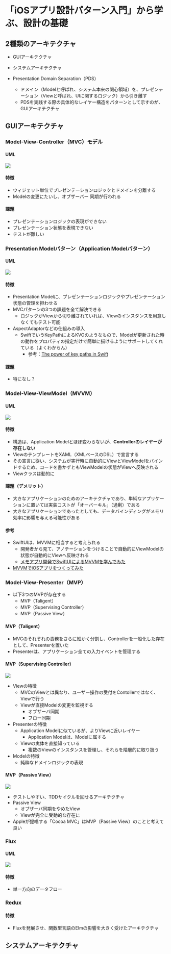 # 「iOSアプリ設計パターン入門」から学ぶ、設計の基礎

## 2種類のアーキテクチャ

- GUIアーキテクチャ
- システムアーキテクチャ

- Presentation Domain Separation（PDS）
  - ドメイン（Modelと呼ばれ、システム本来の関心領域）を、プレゼンテーション（Viewと呼ばれ、UIに関するロジック）から引き離す
  - PDSを実践する際の具体的なレイヤー構造をパターンとして示すのが、GUIアーキテクチャ

## GUIアーキテクチャ

### Model-View-Controller（MVC）モデル

#### UML

![](./MVC/MVCモデル.png)

#### 特徴

- ウィジェット単位でプレゼンテーションロジックとドメインを分離する
- Modelの変更にたいし、オブザーバー 同期が行われる

#### 課題

- プレゼンテーションロジックの表現ができない
- プレゼンテーション状態を表現できない
- テストが難しい

### Presentation Modelパターン（Application Modelパターン）

#### UML

![](./PresentationModel/Presentation%20Modelパターン（Application%20Modelパターン）.png)

#### 特徴

- Presentation Modelに、プレゼンテーションロジックやプレゼンテーション状態の管理を担わせる
- MVCパターンの3つの課題を全て解決できる
  - ロジックがViewから切り離されていれば、Viewのインスタンスを用意しなくてもテスト可能
- AspectAdaptorなどの仕組みの導入
  - SwiftでいうKeyPathによるKVOのようなもので、Modelが更新された時の動作をプロパティの指定だけで簡単に描けるようにサポートしてくれている（よくわからん）
    - 参考：[The power of key paths in Swift](https://www.swiftbysundell.com/articles/the-power-of-key-paths-in-swift/)

#### 課題

- 特になし？

### Model-View-ViewModel（MVVM）

#### UML

![](./MVVM/Model-View-ViewModel（MVVM）.png)

#### 特徴

- 構造は、Application Modelとほぼ変わらないが、**Controllerのレイヤーが存在しない**
- ViewのテンプレートをXAML（XMLベースのDSL）で宣言する
- その宣言に従い、システムが実行時に自動的にViewとViewModelをバインドするため、コードを書かずともViewModelの状態がViewへ反映される
- Viewクラスは動的に

#### 課題（デメリット）

- 大きなアプリケーションのためのアーキテクチャであり、単純なアプリケーションに置いては実装コストが「オーバーキル」（過剰）である
- 大きなアプリケーションであったとしても、データバインディングがメモリ効率に影響を与える可能性がある

#### 参考

- SwiftUIは、MVVMに相当すると考えられる
  - 開発者から見て、アノテーションをつけることで自動的にViewModelの状態が自動的にViewへ反映される
  - [メモアプリ開発でSwiftUIによるMVVMを学んでみた](https://tech-blog.rakus.co.jp/entry/20210331/swift)
- [MVVMでiOSアプリをつくってみた](https://qiita.com/am10/items/b35355df807105600f51)

### Model-View-Presenter（MVP）

- 以下3つのMVPが存在する
  - MVP（Taligent）
  - MVP（Supervising Controller）
  - MVP（Passive View）

#### MVP（Taligent）

- MVCのそれぞれの責務をさらに細かく分割し、Controllerを一般化した存在として、Presenterを置いた
- Presenterは、アプリケーション全ての入力イベントを管理する

#### MVP（Supervising Controller）

![](./MVP/MVP_Supervising/Model-View-Presenter（Supervising）.png)

- Viewの特徴
  - MVCのViewとは異なり、ユーザー操作の受付をContollerではなく、Viewで行う
  - Viewが直接Modelの変更を監視する
    - オブザーバ同期
    - フロー同期
- Presenterの特徴
  - Application Modelに似ているが、よりViewに近いレイヤー
    - Application Modelは、Modelに属する
  - Viewの実体を直接知っている
    - 複数のViewのインスタンスを管理し、それらを階層的に取り扱う
- Modelの特徴
  - 純粋なドメインロジックの表現

#### MVP（Passive View）

![](./MVP/MVP_PassiveView/Model-View-Presenter（Passive%20View）.png)

- テストしやすい、TDDサイクルを回せるアーキテクチャ
- Passive View
  - オブザーバ同期をやめたView
  - Viewが完全に受動的な存在に
- Appleが提唱する「Cocoa MVC」はMVP（Passive View）のことと考えて良い

### Flux

#### UML

![](./FLUX/FLUX.png)

#### 特徴

- 単一方向のデータフロー

### Redux

#### 特徴

- Fluxを発展させ、関数型言語のElmの影響を大きく受けたアーキテクチャ

## システムアーキテクチャ